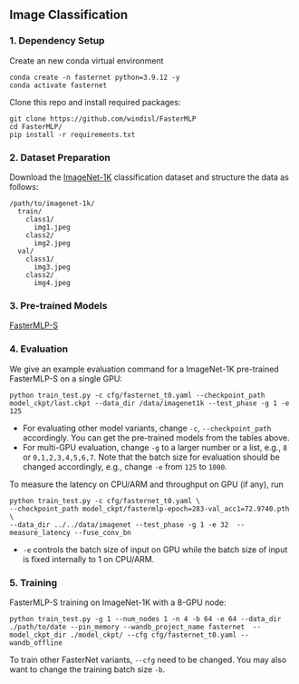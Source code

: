 
## Image Classification
### 1. Dependency Setup
Create an new conda virtual environment
```
conda create -n fasternet python=3.9.12 -y
conda activate fasternet
```
Clone this repo and install required packages:
```
git clone https://github.com/windisl/FasterMLP
cd FasterMLP/
pip install -r requirements.txt
```

### 2. Dataset Preparation

Download the [ImageNet-1K](http://image-net.org/) classification dataset and structure the data as follows:
```
/path/to/imagenet-1k/
  train/
    class1/
      img1.jpeg
    class2/
      img2.jpeg
  val/
    class1/
      img3.jpeg
    class2/
      img4.jpeg
```

### 3. Pre-trained Models
[FasterMLP-S](https://github.com/windisl/FasterMLP/releases/download/untagged-36c521c81aa994aae9fb/fastermlp-epoch.283-val_acc1.72.9740.pth) 

### 4. Evaluation

We give an example evaluation command for a ImageNet-1K pre-trained FasterMLP-S on a single GPU:
```
python train_test.py -c cfg/fasternet_t0.yaml --checkpoint_path model_ckpt/last.ckpt --data_dir /data/imagenet1k --test_phase -g 1 -e 125
```

- For evaluating other model variants, change `-c`, `--checkpoint_path` accordingly. You can get the pre-trained models from the tables above. 
- For multi-GPU evaluation, change `-g` to a larger number or a list, e.g., `8` or `0,1,2,3,4,5,6,7`. Note that the batch size for evaluation 
should be changed accordingly, e.g., change `-e` from `125` to `1000`.

To measure the latency on CPU/ARM and throughput on GPU (if any), run
```
python train_test.py -c cfg/fasternet_t0.yaml \
--checkpoint_path model_ckpt/fastermlp-epoch=283-val_acc1=72.9740.pth \
--data_dir ../../data/imagenet --test_phase -g 1 -e 32  --measure_latency --fuse_conv_bn
```
 
- `-e` controls the batch size of input on GPU while the batch size of input is fixed internally to 1 on CPU/ARM.  


### 5. Training

FasterMLP-S training on ImageNet-1K with a 8-GPU node:
```
python train_test.py -g 1 --num_nodes 1 -n 4 -b 64 -e 64 --data_dir ./path/to/date --pin_memory --wandb_project_name fasternet  --model_ckpt_dir ./model_ckpt/ --cfg cfg/fasternet_t0.yaml --wandb_offline
```
To train other FasterNet variants, `--cfg` need to be changed. You may also want to change the training batch size `-b`.       
  
